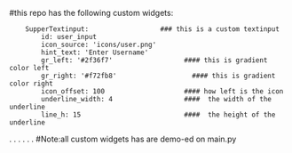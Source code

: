 #this repo has the following custom widgets:
  
    
		SupperTextinput:                  ### this is a custom textinput
			id: user_input
			icon_source: 'icons/user.png'
			hint_text: 'Enter Username'
			gr_left: '#2f36f7'        			#### this is gradient color left
			gr_right: '#f72fb8'		  			  #### this is gradient color right
			icon_offset: 100          			#### how left is the icon 
			underline_width: 4        			####  the width of the underline
			line_h: 15                			####  the height of the underline

.
.
.
.
.
.
#Note:all custom widgets has are demo-ed on main.py

